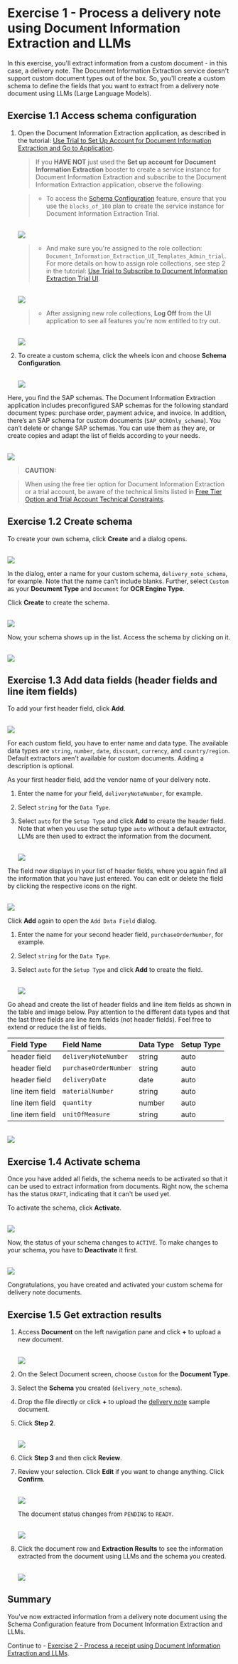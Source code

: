 # Exercise 1 - Process a delivery note using Document Information Extraction and LLMs

In this exercise, you'll extract information from a custom document - in this case, a delivery note. The Document Information Extraction service doesn't support custom document types out of the box. So, you'll create a custom schema to define the fields that you want to extract from a delivery note document using LLMs (Large Language Models).

## Exercise 1.1 Access schema configuration

1. Open the Document Information Extraction application, as described in the tutorial: [Use Trial to Set Up Account for Document Information Extraction and Go to Application](https://developers.sap.com/tutorials/cp-aibus-dox-booster-app.html).


    >If you **HAVE NOT** just used the **Set up account for Document Information Extraction** booster to create a service instance for Document Information Extraction and subscribe to the Document Information Extraction application, observe the following:

    >- To access the [Schema Configuration](https://help.sap.com/viewer/5fa7265b9ff64d73bac7cec61ee55ae6/SHIP/en-US/3c7862e30fc2488ea95f58f1d77e424e.html) feature, ensure that you use the `blocks_of_100` plan to create the service instance for Document Information Extraction Trial.

    <br>![](/exercises/ex1/images/plan.png)


    >- And make sure you're assigned to the role collection: `Document_Information_Extraction_UI_Templates_Admin_trial`. For more details on how to assign role collections, see step 2 in the tutorial: [Use Trial to Subscribe to Document Information Extraction Trial UI](https://developers.sap.com/tutorials/cp-aibus-dox-ui-sub.html).

    <br>![](/exercises/ex1/images/roles.png)


    >- After assigning new role collections, **Log Off** from the UI application to see all features you're now entitled to try out.

    <br>![](/exercises/ex1/images/log-off.png)


2. To create a custom schema, click the wheels icon and choose **Schema Configuration**.

    <br>![](/exercises/ex1/images/access-schema-configuration.png)

Here, you find the SAP schemas. The Document Information Extraction application includes preconfigured SAP schemas for the following standard document types: purchase order, payment advice, and invoice. In addition, there’s an SAP schema for custom documents (`SAP_OCROnly_schema`). You can’t delete or change SAP schemas. You can use them as they are, or create copies and adapt the list of fields according to your needs.

<br>![](/exercises/ex1/images/sap-schemas.png)


>**CAUTION:**

>When using the free tier option for Document Information Extraction or a trial account, be aware of the technical limits listed in [Free Tier Option and Trial Account Technical Constraints](https://help.sap.com/docs/document-information-extraction/document-information-extraction/free-tier-option-and-trial-account-technical-constraints).



## Exercise 1.2 Create schema

To create your own schema, click **Create** and a dialog opens.

<br>![](/exercises/ex1/images/create-schema.png)

In the dialog, enter a name for your custom schema, `delivery_note_schema`, for example. Note that the name can't include blanks. Further, select `Custom` as your **Document Type** and `Document` for **OCR Engine Type**.

Click **Create** to create the schema.

<br>![](/exercises/ex1/images/create-schema-dialog.png)

Now, your schema shows up in the list. Access the schema by clicking on it.

<br>![](/exercises/ex1/images/access-schema.png)



## Exercise 1.3 Add data fields (header fields and line item fields)

To add your first header field, click **Add**.

<br>![](/exercises/ex1/images/add-field.png)

For each custom field, you have to enter name and data type. The available data types are `string`, `number`, `date`, `discount`, `currency`, and `country/region`. Default extractors aren't available for custom documents. Adding a description is optional.

As your first header field, add the vendor name of your delivery note.

1. Enter the name for your field, `deliveryNoteNumber`, for example.

2. Select `string` for the `Data Type`.

3. Select `auto` for the `Setup Type` and click **Add** to create the header field. Note that when you use the setup type `auto` without a default extractor, LLMs are then used to extract the information from the document.

    <br>![](/exercises/ex1/images/add-number.png)

The field now displays in your list of header fields, where you again find all the information that you have just entered. You can edit or delete the field by clicking the respective icons on the right.

<br>![](/exercises/ex1/images/added-number.png)

Click **Add** again to open the `Add Data Field` dialog.

1. Enter the name for your second header field, `purchaseOrderNumber`, for example.

2. Select `string` for the `Data Type`.

3. Select `auto` for the `Setup Type` and click **Add** to create the field.

    <br>![](/exercises/ex1/images/add-ponumber.png)

Go ahead and create the list of header fields and line item fields as shown in the table and image below. Pay attention to the different data types and that the last three fields are line item fields (not header fields). Feel free to extend or reduce the list of fields.

|  Field Type		    |  Field Name             | Data Type     | Setup Type   
|  :------------------- |  :-------------------	  | :----------   | :----------    
|  header field         |  `deliveryNoteNumber`   | string        | auto       
|  header field         |  `purchaseOrderNumber`  | string        | auto
|  header field         |  `deliveryDate`         | date          | auto           
|  line item field      |  `materialNumber`       | string        | auto       
|  line item field      |  `quantity`             | number        | auto       
|  line item field      |  `unitOfMeasure`        | string        | auto               


<br>![](/exercises/ex1/images/all-fields.png)



## Exercise 1.4 Activate schema

Once you have added all fields, the schema needs to be activated so that it can be used to extract information from documents. Right now, the schema has the status `DRAFT`, indicating that it can't be used yet.

To activate the schema, click **Activate**.

<br>![](/exercises/ex1/images/activate.png)

Now, the status of your schema changes to `ACTIVE`. To make changes to your schema, you have to **Deactivate** it first.

<br>![](/exercises/ex1/images/active.png)

Congratulations, you have created and activated your custom schema for delivery note documents.



## Exercise 1.5 Get extraction results

1.  Access **Document** on the left navigation pane and click **+** to upload a new document.

    <br>![](/exercises/ex1/images/add-document.png)

2. On the Select Document screen, choose `Custom` for the **Document Type**.

3. Select the **Schema** you created (`delivery_note_schema`).

4. Drop the file directly or click **+** to upload the [delivery note](https://github.com/SAP-samples/teched2023-AI284v/blob/main/exercises/ex1/files/delivery_note.jpg) sample document.

5. Click **Step 2**.

    <br>![](/exercises/ex1/images/upload.png)

6. Click **Step 3** and then click **Review**.

7. Review your selection. Click **Edit** if you want to change anything. Click **Confirm**.

    <br>![](/exercises/ex1/images/review.png)

    The document status changes from `PENDING` to `READY`.

    <br>![](/exercises/ex1/images/ready.png)

8. Click the document row and **Extraction Results** to see the information extracted from the document using LLMs and the schema you created.

    <br>![](/exercises/ex1/images/results.png)
  


## Summary

You've now extracted information from a delivery note document using the Schema Configuration feature from Document Information Extraction and LLMs.

Continue to - [Exercise 2 - Process a receipt using Document Information Extraction and LLMs](../ex2/README.md).
